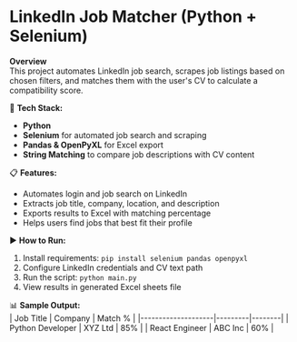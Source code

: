 # LinkedIn Job Matcher (Python + Selenium)

**Overview**  
This project automates LinkedIn job search, scrapes job listings based on chosen filters, and matches them with the user's CV to calculate a compatibility score.  

🔧 **Tech Stack:**  
- **Python**  
- **Selenium** for automated job search and scraping  
- **Pandas & OpenPyXL** for Excel export  
- **String Matching** to compare job descriptions with CV content  

📋 **Features:**  
- Automates login and job search on LinkedIn  
- Extracts job title, company, location, and description  
- Exports results to Excel with matching percentage  
- Helps users find jobs that best fit their profile  

▶️ **How to Run:**  
1. Install requirements: `pip install selenium pandas openpyxl`  
2. Configure LinkedIn credentials and CV text path  
3. Run the script: `python main.py`  
4. View results in generated Excel sheets file  

📊 **Sample Output:**  
| Job Title           | Company | Match % |
|--------------------|---------|--------|
| Python Developer   | XYZ Ltd | 85%   |
| React Engineer     | ABC Inc | 60%   |

